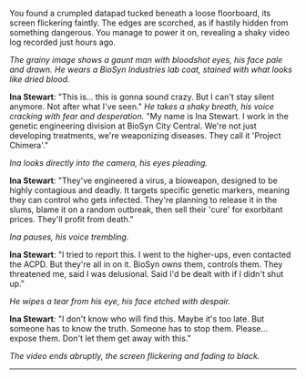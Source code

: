 You found a crumpled datapad tucked beneath a loose floorboard, its screen flickering faintly. The edges are scorched, as if hastily hidden from something dangerous. You manage to power it on, revealing a shaky video log recorded just hours ago.


*The grainy image shows a gaunt man with bloodshot eyes, his face pale and drawn. He wears a BioSyn Industries lab coat, stained with what looks like dried blood.* 

**Ina Stewart**: "This is... this is gonna sound crazy. But I can't stay silent anymore. Not after what I've seen." *He takes a shaky breath, his voice cracking with fear and desperation.* "My name is Ina Stewart. I work in the genetic engineering division at BioSyn City Central. We're not just developing treatments, we're weaponizing diseases. They call it 'Project Chimera'."

*Ina looks directly into the camera, his eyes pleading.* 

**Ina Stewart**: "They've engineered a virus, a bioweapon, designed to be highly contagious and deadly. It targets specific genetic markers, meaning they can control who gets infected. They're planning to release it in the slums, blame it on a random outbreak, then sell their 'cure' for exorbitant prices. They'll profit from death."

*Ina pauses, his voice trembling.* 

**Ina Stewart**: "I tried to report this. I went to the higher-ups, even contacted the ACPD. But they're all in on it. BioSyn owns them, controls them. They threatened me, said I was delusional. Said I'd be dealt with if I didn't shut up."

*He wipes a tear from his eye, his face etched with despair.* 

**Ina Stewart**: "I don't know who will find this. Maybe it's too late. But someone has to know the truth. Someone has to stop them. Please... expose them. Don't let them get away with this."

*The video ends abruptly, the screen flickering and fading to black.* 



---